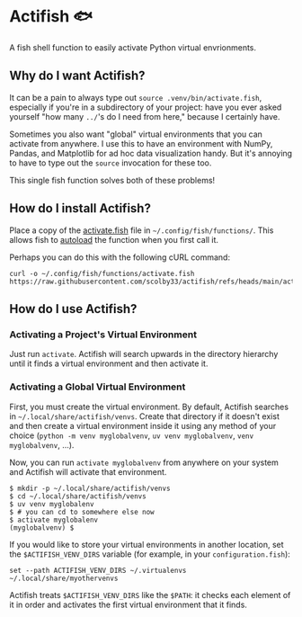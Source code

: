 # Actifish 🐟

A fish shell function to easily activate Python virtual envrionments.

## Why do I want Actifish?

It can be a pain to always type out `source .venv/bin/activate.fish`, especially
if you're in a subdirectory of your project: have you ever asked yourself "how
many `../`'s do I need from here," because I certainly have.

Sometimes you also want "global" virtual environments that you can activate from
anywhere. I use this to have an environment with NumPy, Pandas, and Matplotlib
for ad hoc data visualization handy. But it's annoying to have to type out the
`source` invocation for these too.

This single fish function solves both of these problems!

## How do I install Actifish?

Place a copy of the [activate.fish](activate.fish) file in
`~/.config/fish/functions/`. This allows fish to
[autoload](https://fishshell.com/docs/current/tutorial.html#autoloading-functions)
the function when you first call it.

Perhaps you can do this with the following cURL command:
```shell
curl -o ~/.config/fish/functions/activate.fish https://raw.githubusercontent.com/scolby33/actifish/refs/heads/main/activate.fish
```

## How do I use Actifish?

### Activating a Project's Virtual Environment

Just run `activate`. Actifish will search upwards in the directory hierarchy
until it finds a virtual environment and then activate it.

### Activating a Global Virtual Environment

First, you must create the virtual environment. By default, Actifish searches in
`~/.local/share/actifish/venvs`. Create that directory if it doesn't exist and
then create a virtual environment inside it using any method of your choice
(`python -m venv myglobalvenv`, `uv venv myglobalvenv`, `venv myglobalvenv`,
...).

Now, you can run `activate myglobalvenv` from anywhere on your system and
Actifish will activate that environment.

```console
$ mkdir -p ~/.local/share/actifish/venvs
$ cd ~/.local/share/actifish/venvs
$ uv venv myglobalenv
$ # you can cd to somewhere else now
$ activate myglobalenv
(myglobalvenv) $
```

If you would like to store your virtual environments in another location, set
the `$ACTIFISH_VENV_DIRS` variable (for example, in your `configuration.fish`):

```fish
set --path ACTIFISH_VENV_DIRS ~/.virtualenvs ~/.local/share/myothervenvs
```

Actifish treats `$ACTIFISH_VENV_DIRS` like the `$PATH`: it checks each element
of it in order and activates the first virtual environment that it finds.
